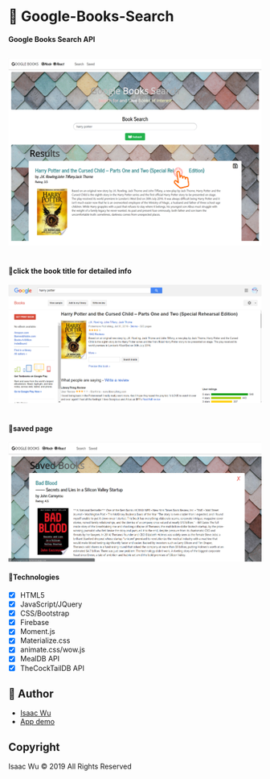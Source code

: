 # 📘 Google-Books-Search

#### Google Books Search API

## 
![concert](./client/public/w19.png)
#
#### 🔎click the book title for detailed info
![concert](./client/public/Snipaste_2019-04-12_12-49-24.png)
#
#### 📙saved page
![concert](./client/public/Snipaste_2019-04-12_12-49-58.png)

#### 📗Technologies
- [x] HTML5
- [x] JavaScript/JQuery
- [x] CSS/Bootstrap
- [x] Firebase
- [x] Moment.js
- [x] Materialize.css
- [x] animate.css/wow.js
- [x] MealDB API
- [x] TheCockTailDB API

## 📓 Author
* [Isaac Wu](https://github.com/squall2046)
* [App demo](https://googlebooks-iw.herokuapp.com/)

## Copyright
Isaac Wu © 2019 All Rights Reserved
